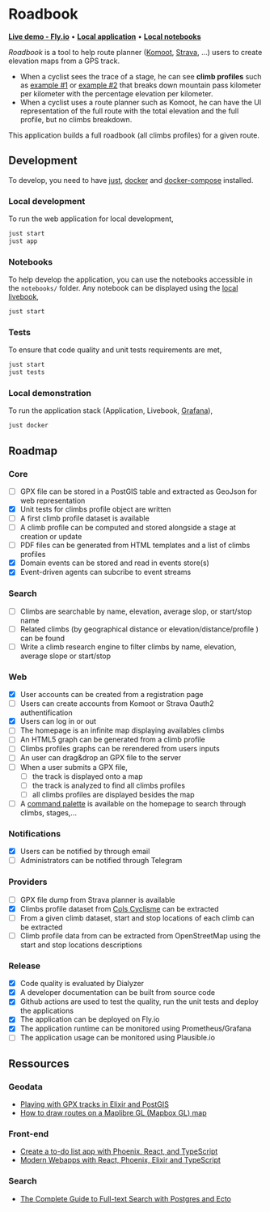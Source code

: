 # Roadbook

[**Live demo - Fly.io**](https://roadbook.fly.dev/) • [**Local application**](https://localhost:4001) • [**Local notebooks**](http://localhost:8080)

*Roadbook* is a tool to help route planner ([Komoot](https://www.komoot.com), [Strava](https://www.strava.com), ...) users to create elevation maps from a GPS track.

- When a cyclist sees the trace of a stage, he can see **climb profiles** such as [example #1](https://climbfinder.com/en/climbs/alpe-d-huez) or [example #2](https://www.cols-cyclisme.com/vanoise/france/col-de-la-loze-depuis-brides-les-bains-c3612.htm) that breaks down mountain pass kilometer per kilometer with the percentage elevation per kilometer.
- When a cyclist uses a route planner such as Komoot, he can have the UI representation of the full route with the total elevation and the full profile, but no climbs breakdown.

This application builds a full roadbook (all climbs profiles) for a given route.

## Development

To develop, you need to have [just](https://github.com/casey/just), [docker](https://www.docker.com/) and [docker-compose](https://docs.docker.com/compose/) installed.

### Local development

To run the web application for local development,

```bash
just start
just app
```

### Notebooks

To help develop the application, you can use the notebooks accessible in the `notebooks/` folder. Any notebook can be displayed using the [local livebook](http://localhost:8080/open/file),

```bash
just start
```

### Tests

To ensure that code quality and unit tests requirements are met,

```bash
just start
just tests
```

### Local demonstration

To run the application stack (Application, Livebook, [Grafana](http://localhost:3000)),

```bash
just docker
```

## Roadmap

### Core

- [ ] GPX file can be stored in a PostGIS table and extracted as GeoJson for web representation
- [x] Unit tests for climbs profile object are written
- [ ] A first climb profile dataset is available
- [ ] A climb profile can be computed and stored alongside a stage at creation or update
- [ ] PDF files can be generated from HTML templates and a list of climbs profiles
- [x] Domain events can be stored and read in events store(s)
- [x] Event-driven agents can subcribe to event streams

### Search

- [ ] Climbs are searchable by name, elevation, average slop, or start/stop name
- [ ] Related climbs (by geographical distance or elevation/distance/profile ) can be found
- [ ] Write a climb research engine to filter climbs by name, elevation, average slope or start/stop

### Web

- [x] User accounts can be created from a registration page
- [ ] Users can create accounts from Komoot or Strava Oauth2 authentification
- [x] Users can log in or out
- [ ] The homepage is an infinite map displaying availables climbs
- [ ] An HTML5 graph can be generated from a climb profile
- [ ] Climbs profiles graphs can be rerendered from users inputs
- [ ] An user can drag&drop an GPX file to the server
- [ ] When a user submits a GPX file,
  - [ ] the track is displayed onto a map
  - [ ] the track is analyzed to find all climbs profiles
  - [ ] all climbs profiles are displayed besides the map
- [ ] A [command palette](https://tailwindui.com/components/application-ui/navigation/command-palettes) is available on the homepage to search through climbs, stages,...

### Notifications

- [x] Users can be notified by through email
- [ ] Administrators can be notified through Telegram

### Providers

- [ ] GPX file dump from Strava planner is available
- [x] Climbs profile dataset from [Cols Cyclisme](https://www.cols-cyclisme.com) can be extracted
- [ ] From a given climb dataset, start and stop locations of each climb can be extracted
- [ ] Climb profile data from can be extracted from OpenStreetMap using the start and stop locations descriptions

### Release

- [x] Code quality is evaluated by Dialyzer
- [x] A developer documentation can be built from source code
- [x] Github actions are used to test the quality, run the unit tests and deploy the applications
- [x] The application can be deployed on Fly.io
- [x] The application runtime can be monitored using Prometheus/Grafana
- [ ] The application usage can be monitored using Plausible.io

## Ressources

### Geodata

- [Playing with GPX tracks in Elixir and PostGIS](https://caspg.com/blog/playing-with-gpx-tracks-in-elixir-and-postgis)
- [How to draw routes on a Maplibre GL (Mapbox GL) map](https://www.geoapify.com/tutorial/draw-route-on-the-maplibre-mapbox-map)

### Front-end

- [Create a to-do list app with Phoenix, React, and TypeScript](https://blog.logrocket.com/to-do-list-phoenix-react-typescript/)
- [Modern Webapps with React, Phoenix, Elixir and TypeScript](https://bpaulino.com/entries/modern-webapps-with-elixir-phoenix-typescript-react)

### Search

- [The Complete Guide to Full-text Search with Postgres and Ecto](https://www.peterullrich.com/complete-guide-to-full-text-search-with-postgres-and-ecto)